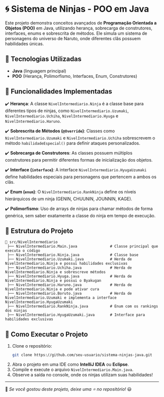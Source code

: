 # 🌀 Sistema de Ninjas - POO em Java

Este projeto demonstra conceitos avançados de **Programação Orientada a Objetos (POO)** em Java, utilizando herança, sobrecarga de construtores, interfaces, enums e sobrescrita de métodos. Ele simula um sistema de personagens do universo de Naruto, onde diferentes clãs possuem habilidades únicas.

## 🚀 Tecnologias Utilizadas
- **Java** (linguagem principal)
- **POO** (Herança, Polimorfismo, Interfaces, Enum, Construtores)

## 📌 Funcionalidades Implementadas
✔️ **Herança**: A classe `NivelIntermediario.Ninja` é a classe base para diferentes tipos de ninjas, como `NivelIntermediario.Uzumaki`, `NivelIntermediario.Uchiha`, `NivelIntermediario.Hyuga` e `NivelIntermediario.Haruno`.

✔️ **Sobrescrita de Métodos (`@Override`)**: Classes como `NivelIntermediario.Uzumaki` e `NivelIntermediario.Uchiha` sobrescrevem o método `habilidadeEspecial()` para definir ataques personalizados.

✔️ **Sobrecarga de Construtores**: As classes possuem múltiplos construtores para permitir diferentes formas de inicialização dos objetos.

✔️ **Interface (`interface`)**: A interface `NivelIntermediario.HyugaUzumaki` define habilidades especiais para personagens que pertencem a ambos os clãs.

✔️ **Enum (`enum`)**: O `NivelIntermediario.RankNinja` define os níveis hierárquicos de um ninja (GENIN, CHUUNIN, JOUNNIN, KAGE).

✔️ **Polimorfismo**: Uso de arrays de ninjas para chamar métodos de forma genérica, sem saber exatamente a classe do ninja em tempo de execução.

## 📂 Estrutura do Projeto
```
📁 src/NivelIntermediario
 ├── NivelIntermediario.Main.java               # Classe principal que executa o código
 ├── NivelIntermediario.Ninja.java              # Classe base
 ├── NivelIntermediario.Uzumaki.java            # Herda de NivelIntermediario.Ninja e possui habilidades exclusivas
 ├── NivelIntermediario.Uchiha.java             # Herda de NivelIntermediario.Ninja e sobrescreve métodos
 ├── NivelIntermediario.Hyuga.java              # Herda de NivelIntermediario.Ninja e possui o Byakugan
 ├── NivelIntermediario.Haruno.java             # Herda de NivelIntermediario.Ninja e pode ativar cura
 ├── NivelIntermediario.Boruto.java             # Herda de NivelIntermediario.Uzumaki e implementa a interface NivelIntermediario.HyugaUzumaki
 ├── NivelIntermediario.RankNinja.java          # Enum com os rankings dos ninjas
 ├── NivelIntermediario.HyugaUzumaki.java       # Interface para habilidades exclusivas
```

## 🎯 Como Executar o Projeto
1. Clone o repositório:
   ```sh
   git clone https://github.com/seu-usuario/sistema-ninjas-java.git
   ```
2. Abra o projeto em uma IDE como **IntelliJ IDEA** ou **Eclipse**.
3. Compile e execute o arquivo `NivelIntermediario.Main.java`.
4. Observe a saída no console, onde os ninjas utilizam suas habilidades!



---
📢 *Se você gostou deste projeto, deixe uma ⭐ no repositório!* 😃


